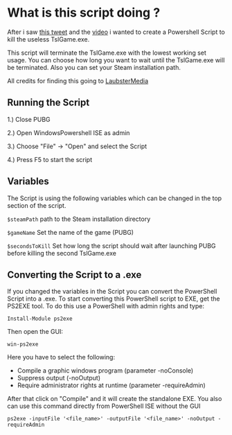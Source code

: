 
# What is this script doing ?

After i saw [this tweet](https://twitter.com/LaubsterMedia/status/1749572275026919557) and the [video](https://www.youtube.com/watch?v=jd9YLWUgOto) i wanted to create a Powershell Script to kill the useless TslGame.exe. 

This script will terminate the TslGame.exe with the lowest working set usage. You can choose how long you want to wait until the TslGame.exe will be terminated. Also you can set your Steam installation path.

All credits for finding this going to [LaubsterMedia](https://twitter.com/LaubsterMedia)


## Running the Script
1.) Close PUBG

2.) Open WindowsPowershell ISE as admin

3.) Choose "File" -> "Open" and select the Script

4.) Press F5 to start the script


## Variables
The Script is using the following variables which can be changed in the top section of the script.

`$steamPath` path to the Steam installation directory

`$gameName` Set the name of the game (PUBG)

`$secondsToKill` Set how long the script should wait after launching PUBG before killing the second TslGame.exe


## Converting the Script to a .exe
If you changed the variables in the Script you can convert the PowerShell Script into a .exe. To start converting this PowerShell script to EXE, get the PS2EXE tool. To do this use a PowerShell with admin rights and type:

`Install-Module ps2exe`

Then open the GUI:

`win-ps2exe`

Here you have to select the following:
- Compile a graphic windows program (parameter -noConsole)
- Suppress output (-noOutput)
- Require administrator rights at runtime (parameter -requireAdmin)
  
After that click on "Compile" and it will create the standalone EXE. You also can use this command directly from PowerShell ISE without the GUI

`ps2exe -inputFile '<file_name>' -outputFile '<file_name>' -noOutput -requireAdmin`
